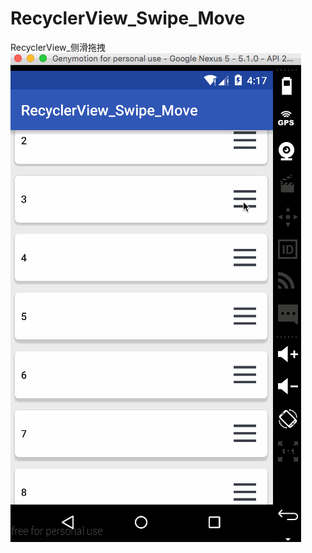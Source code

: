 # RecyclerView_Swipe_Move
RecyclerView_侧滑拖拽
![image](https://github.com/EasonHolmes/RecyclerView_Swipe_Move/blob/master/art/item_swipe_move.gif)</br>
